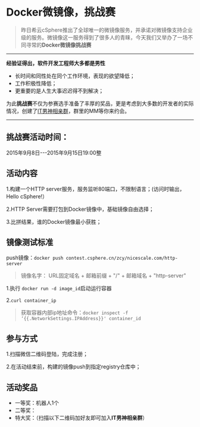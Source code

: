 # Docker微镜像，挑战赛

> 昨日希云cSphere推出了全球唯一的微镜像服务，并承诺对微镜像支持企业级的服务。微镜像这一服务得到了很多人的青睐，今天我们又举办了一场不同寻常的**Docker微镜像挑战赛**

---

**经验证得出，软件开发工程师大多都是男性**

 - 长时间和同性处在同个工作环境，表现的欲望降低；
 - 工作积极性降低；
 - 更重要的是人生大事迟迟得不到解决；

为此**挑战赛**不仅为参赛选手准备了丰厚的奖品，更是考虑到大多数的开发者的实际情况，创建了[IT男神相亲群]()，群里的MM等你来约会。

---
## 挑战赛活动时间：

2015年9月8日---2015年9月15日19:00整

## 活动内容

 1.构建一个HTTP server服务，服务监听80端口，不限制语言；(访问时输出，Hello cSphere!）

 2.HTTP Server需要打包到Docker镜像中，基础镜像自由选择；

 3.比拼结果，谁的Docker镜像最小获胜；

## 镜像测试标准

push镜像：`docker push contest.csphere.cn/zcy/nicescale.com/http-server`
> 镜像名字： URL固定域名 + 邮箱前缀 + "/" + 邮箱域名 + "http-server" 
 
 1.执行 `docker run -d image_id`启动运行容器

 2.`curl container_ip`
> 获取容器内部ip地址命令：`docker inspect -f ‘{{.NetworkSettings.IPAddress}}' container_id`

## 参与方式

 1.扫描微信二维码登陆，完成注册；

 2.在活动结束前，构建的镜像push到指定registry仓库中；

## 活动奖品

- 一等奖：机器人1个
- 二等奖：
- 特大奖：（扫描以下二维码加好友即可加入**IT男神相亲群**）



